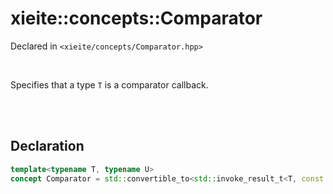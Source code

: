 # xieite::concepts::Comparator
Declared in `<xieite/concepts/Comparator.hpp>`

<br/>

Specifies that a type `T` is a comparator callback.

<br/><br/>

## Declaration
```cpp
template<typename T, typename U>
concept Comparator = std::convertible_to<std::invoke_result_t<T, const U&, const U&>, bool>;
```
